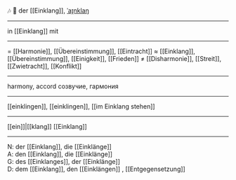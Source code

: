 🎶 🔵 der [[Einklang]], [ˈaɪ̯nklaŋ](https://youglish.com/pronounce/Einklang/german)

---
in [[Einklang]] mit

---
= [[Harmonie]], [[Übereinstimmung]], [[Eintracht]]
≈ [[Einklang]], [[Übereinstimmung]], [[Einigkeit]], [[Frieden]]
≠ [[Disharmonie]], [[Streit]], [[Zwietracht]], [[Konflikt]]

---
harmony, accord
созвучие, гармония

---
[[einklingen]], [[einklingen]], [[im Einklang stehen]]

---
[[ein]]|[[klang]]
[[Einklang]]


---
N: der [[Einklang]], die [[Einklänge]]  
A: den [[Einklang]], die [[Einklänge]]  
G: des [[Einklanges]], der [[Einklänge]]  
D: dem [[Einklang]], den [[Einklängen]]
, [[Entgegensetzung]]